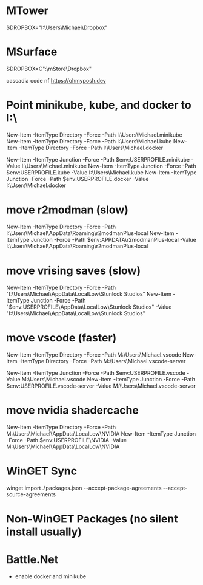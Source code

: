 # MTower

$DROPBOX="I:\Users\Michael\Dropbox"

# MSurface

$DROPBOX=C":\mStore\Dropbox"

cascadia code nf
https://ohmyposh.dev

# Point minikube, kube, and docker to I:\
New-Item -ItemType Directory -Force -Path I:\Users\Michael\.minikube
New-Item -ItemType Directory -Force -Path I:\Users\Michael\.kube
New-Item -ItemType Directory -Force -Path I:\Users\Michael\.docker

New-Item -ItemType Junction -Force -Path $env:USERPROFILE\.minikube -Value I:\Users\Michael\.minikube
New-Item -ItemType Junction -Force -Path $env:USERPROFILE\.kube -Value I:\Users\Michael\.kube
New-Item -ItemType Junction -Force -Path $env:USERPROFILE\.docker -Value I:\Users\Michael\.docker

# move r2modman (slow)
New-Item -ItemType Directory -Force -Path I:\Users\Michael\AppData\Roaming\r2modmanPlus-local
New-Item -ItemType Junction -Force -Path $env:APPDATA\r2modmanPlus-local -Value I:\Users\Michael\AppData\Roaming\r2modmanPlus-local

# move vrising saves (slow)
New-Item -ItemType Directory -Force -Path "I:\Users\Michael\AppData\LocalLow\Stunlock Studios"
New-Item -ItemType Junction -Force -Path "$env:USERPROFILE\AppData\LocalLow\Stunlock Studios" -Value "I:\Users\Michael\AppData\LocalLow\Stunlock Studios"

# move vscode (faster)
New-Item -ItemType Directory -Force -Path M:\Users\Michael\.vscode
New-Item -ItemType Directory -Force -Path M:\Users\Michael\.vscode-server

New-Item -ItemType Junction -Force -Path $env:USERPROFILE\.vscode -Value M:\Users\Michael\.vscode
New-Item -ItemType Junction -Force -Path $env:USERPROFILE\.vscode-server -Value M:\Users\Michael\.vscode-server

# move nvidia shadercache
New-Item -ItemType Directory -Force -Path M:\Users\Michael\AppData\LocalLow\NVIDIA
New-Item -ItemType Junction -Force -Path $env:USERPROFILE\NVIDIA -Value M:\Users\Michael\AppData\LocalLow\NVIDIA


# WinGET Sync

winget import .\packages.json --accept-package-agreements --accept-source-agreements

# Non-WinGET Packages (no silent install usually)

# Battle.Net

- enable docker and minikube
